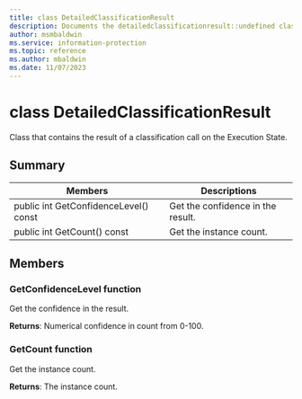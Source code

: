 ```yaml
---
title: class DetailedClassificationResult 
description: Documents the detailedclassificationresult::undefined class of the Microsoft Information Protection (MIP) SDK.
author: msmbaldwin
ms.service: information-protection
ms.topic: reference
ms.author: mbaldwin
ms.date: 11/07/2023
---
```


# class DetailedClassificationResult 
Class that contains the result of a classification call on the Execution State.
  
## Summary
 Members                        | Descriptions                                
--------------------------------|---------------------------------------------
public int GetConfidenceLevel() const  |  Get the confidence in the result.
public int GetCount() const  |  Get the instance count.
  
## Members
  
### GetConfidenceLevel function
Get the confidence in the result.

  
**Returns**: Numerical confidence in count from 0-100.
  
### GetCount function
Get the instance count.

  
**Returns**: The instance count.